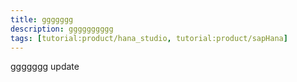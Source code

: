 ```yaml
---
title: ggggggg
description: gggggggggg
tags: [tutorial:product/hana_studio, tutorial:product/sapHana]
---
```


ggggggg
update
